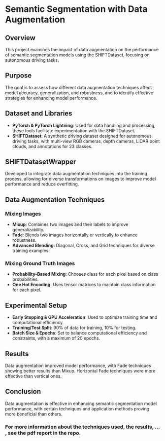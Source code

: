 # Semantic Segmentation with Data Augmentation

## Overview

This project examines the impact of data augmentation on the performance of semantic segmentation models using the SHIFTDataset, focusing on autonomous driving tasks.

## Purpose

The goal is to assess how different data augmentation techniques affect model accuracy, generalization, and robustness, and to identify effective strategies for enhancing model performance.

## Dataset and Libraries

- **PyTorch & PyTorch Lightning**: Used for data handling and processing, these tools facilitate experimentation with the SHIFTDataset.
- **SHIFTDataset**: A synthetic driving dataset designed for autonomous driving tasks, with multi-view RGB cameras, depth cameras, LiDAR point clouds, and annotations for 23 classes.

## SHIFTDatasetWrapper

Developed to integrate data augmentation techniques into the training process, allowing for diverse transformations on images to improve model performance and reduce overfitting.

## Data Augmentation Techniques

### Mixing Images
- **Mixup**: Combines two images and their labels to improve generalizability.
- **Fade**: Blends two images horizontally or vertically to enhance robustness.
- **Advanced Blending**: Diagonal, Cross, and Grid techniques for diverse training examples.

### Mixing Ground Truth Images
- **Probability-Based Mixing**: Chooses class for each pixel based on class probabilities.
- **One Hot Encoding**: Uses tensor matrices to maintain class information for each pixel.

## Experimental Setup

- **Early Stopping & GPU Acceleration**: Used to optimize training time and computational efficiency.
- **Training/Test Split**: 90% of data for training, 10% for testing.
- **Batch Size & Epochs**: Set to balance computational efficiency and constraints, with a maximum of 20 epochs.

## Results

Data augmentation improved model performance, with Fade techniques showing better results than Mixup. Horizontal Fade techniques were more effective than vertical ones.

## Conclusion

Data augmentation is effective in enhancing semantic segmentation model performance, with certain techniques and application methods proving more beneficial than others.

### For more information about the techniques used, the results, ... , see the pdf report in the repo. 
